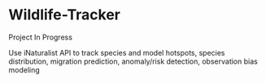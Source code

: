 # Wildlife-Tracker
Project In Progress

Use iNaturalist API to track species and model hotspots, species distribution, migration prediction, anomaly/risk detection, observation bias modeling
